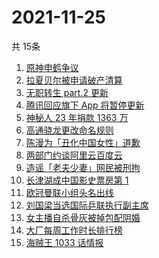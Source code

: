 # 2021-11-25
  共 15条

  <!-- BEGIN -->
  <!-- 最后更新时间:Thu Nov 25 2021 05:10:28 GMT+0000 (Coordinated Universal Time) -->
  1. [原神申鹤争议](https://www.zhihu.com/search?q=原神)
1. [拉夏贝尔被申请破产清算](https://www.zhihu.com/search?q=拉夏贝尔)
1. [无职转生 part.2 更新](https://www.zhihu.com/search?q=无职转生)
1. [腾讯回应旗下 App 将暂停更新](https://www.zhihu.com/search?q=腾讯)
1. [神秘人 23 年捐款 1363 万](https://www.zhihu.com/search?q=神秘人捐款)
1. [高通骁龙更改命名规则](https://www.zhihu.com/search?q=高通骁龙)
1. [陈漫为「丑化中国女性」道歉](https://www.zhihu.com/search?q=陈漫道歉)
1. [两部门约谈阿里云百度云](https://www.zhihu.com/search?q=工信部约谈)
1. [造谣「老夫少妻」网民被刑拘](https://www.zhihu.com/search?q=老夫少妻)
1. [长津湖成中国影史票房第 1](https://www.zhihu.com/search?q=长津湖)
1. [欧冠曼联小组头名出线](https://www.zhihu.com/search?q=曼联)
1. [刘国梁当选国际乒联执行副主席](https://www.zhihu.com/search?q=刘国梁)
1. [女主播自杀骨灰被掉包配阴婚](https://www.zhihu.com/search?q=女主播自杀)
1. [大厂每周工作时长排行榜](https://www.zhihu.com/search?q=大厂工作时长)
1. [海贼王 1033 话情报](https://www.zhihu.com/search?q=海贼王)
  <!-- END -->
  